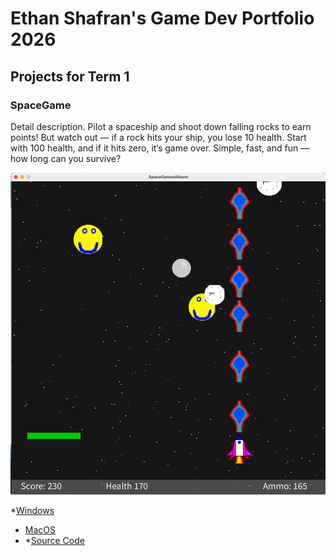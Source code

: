 # Ethan Shafran's Game Dev Portfolio 2026

## Projects for Term 1

### SpaceGame

Detail description.
Pilot a spaceship and shoot down falling rocks to earn points! But watch out — if a rock hits your ship, you lose 10 health. Start with 100 health, and if it hits zero, it’s game over. Simple, fast, and fun — how long can you survive?

![Running Game](https://github.com/9730837/portfolio2/blob/main/images/spacegame.png)

*[Windows](https://github.com/9730837/portfolio2/blob/main/src/SpaceGame/windows-amd64.zip)
* [MacOS](https://github.com/user-attachments/files/23056563/macos-x86_64.zip)
* *[Source Code](https://github.com/9730837/portfolio2/tree/main/src/SpaceGame)

